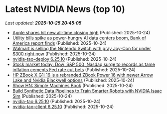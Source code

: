 # Latest NVIDIA News (top 10)
_Last updated: **2025-10-25 20:45:05**_

- [Apple shares hit new all-time closing high](https://macdailynews.com/2025/10/24/apple-shares-hit-new-all-time-closing-high-251024/) (Published: 2025-10-24)
- [Utility bills spike as power-hungry AI data centers boom, Bank of America report finds](https://nypost.com/2025/10/24/business/utility-bills-spike-as-ai-data-centers-boom-bank-of-america-report/) (Published: 2025-10-24)
- [Walmart is selling the Nintendo Switch with gray Joy-Con for under $300 right now](https://www.zdnet.com/home-and-office/home-entertainment/walmart-is-selling-the-nintendo-switch-with-gray-joy-con-for-under-300-right-now/) (Published: 2025-10-24)
- [nvidia-tao-deploy 6.25.10](https://pypi.org/project/nvidia-tao-deploy/6.25.10/) (Published: 2025-10-24)
- [Stock market today: Dow, S&P 500, Nasdaq surge to records as tame inflation cements Fed rate cut bets](https://finance.yahoo.com/news/live/stock-market-today-dow-sp-500-nasdaq-surge-to-records-as-tame-inflation-cements-fed-rate-cut-bets-200014567.html) (Published: 2025-10-24)
- [HP ZBook X G1i 16 is a rebranded ZBook Power 16 with newer Arrow Lake and Nvidia Blackwell options](https://www.notebookcheck.net/HP-ZBook-X-G1i-16-is-a-rebranded-ZBook-Power-16-with-newer-Arrow-Lake-and-Nvidia-Blackwell-options.1144695.0.html) (Published: 2025-10-24)
- [Show HN: Simple Machines Book](https://hackylabs.com/blogs/news/simple-machines-made-simple) (Published: 2025-10-24)
- [Build Synthetic Data Pipelines to Train Smarter Robots with NVIDIA Isaac Sim](https://developer.nvidia.com/blog/build-synthetic-data-pipelines-to-train-smarter-robots-with-nvidia-isaac-sim/) (Published: 2025-10-24)
- [nvidia-tao 6.25.10](https://pypi.org/project/nvidia-tao/6.25.10/) (Published: 2025-10-24)
- [nvidia-tao-client 6.25.10](https://pypi.org/project/nvidia-tao-client/6.25.10/) (Published: 2025-10-24)
